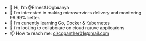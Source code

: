 - 👋 Hi, I’m @ErnestUOgbuanya
- 👀 I’m interested in making microservices delivery and monitoring 99.99% better.
- 🌱 I’m currently learning Go, Docker & Kubernetes
- 💞️ I’m looking to collaborate on cloud natuve applications
- 📫 How to reach me: ciscopanther01@gmail.com

<!---
ErnestUOgbuanya/ErnestUOgbuanya is a ✨ special ✨ repository because its `README.md` (this file) appears on your GitHub profile.
You can click the Preview link to take a look at your changes.
--->
